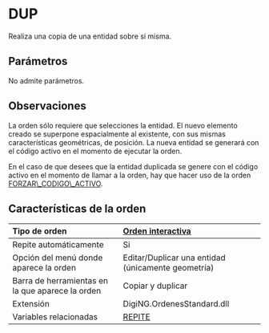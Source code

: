 # DUP

Realiza una copia de una entidad sobre sí misma.

## Parámetros

No admite parámetros.

## Observaciones

La orden sólo requiere que selecciones la entidad. El nuevo elemento creado se superpone espacialmente al existente, con sus mismas características geométricas, de posición. La nueva entidad se generará con el código activo en el momento de ejecutar la orden.

En el caso de que desees que la entidad duplicada se genere con el código activo en el momento de llamar a la orden, hay que hacer uso de la orden [FORZAR\\_CODIGO\\_ACTIVO](/digi3d-net/referencia/ventana-de-dibujo/variables/f/forzar-codigo-activo.md).

## Características de la orden

| Tipo de orden | [Orden interactiva](dup.md) |
| :--- | :--- |
| Repite automáticamente | Si |
| Opción del menú donde aparece la orden | Editar/Duplicar una entidad \(únicamente geometría\) |
| Barra de herramientas en la que aparece la orden | Copiar y duplicar |
| Extensión | DigiNG.OrdenesStandard.dll |
| Variables relacionadas | [REPITE](/digi3d-net/referencia/ventana-de-dibujo/variables/r/repite.md) |

